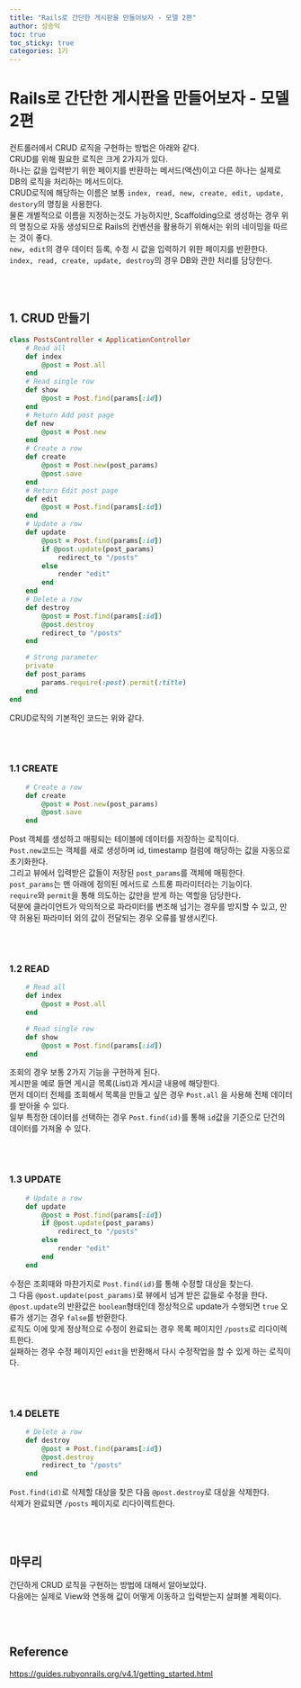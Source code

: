 ```yaml
---
title: "Rails로 간단한 게시판을 만들어보자 - 모델 2편"
author: 성승익
toc: true
toc_sticky: true
categories: 1기
---
```


# Rails로 간단한 게시판을 만들어보자 - 모델 2편

컨트롤러에서 CRUD 로직을 구현하는 방법은 아래와 같다.  
CRUD를 위해 필요한 로직은 크게 2가지가 있다.  
하나는 값을 입력받기 위한 페이지를 반환하는 메서드(액션)이고 다른 하나는 실제로 DB의 로직을 처리하는 메서드이다.  
CRUD로직에 해당하는 이름은 보통 `index, read, new, create, edit, update, destory`의 명칭을 사용한다.  
물론 개별적으로 이름을 지정하는것도 가능하지만, Scaffolding으로 생성하는 경우 위의 명칭으로 자동 생성되므로 Rails의 컨벤션을 활용하기 위해서는 위의 네이밍을 따르는 것이 좋다.  
`new, edit`의 경우 데이터 등록, 수정 시 값을 입력하기 위한 페이지를 반환한다.  
`index, read, create, update, destroy`의 경우 DB와 관한 처리를 담당한다.

<br></br>


## 1. CRUD 만들기
``` ruby
class PostsController < ApplicationController
    # Read all
    def index
        @post = Post.all
    end
    # Read single row
    def show
        @post = Post.find(params[:id])
    end
    # Return Add post page
    def new
        @post = Post.new
    end
    # Create a row
    def create
        @post = Post.new(post_params)
        @post.save
    end
    # Return Edit post page
    def edit
        @post = Post.find(params[:id])
    end
    # Update a row
    def update
        @post = Post.find(params[:id])
        if @post.update(post_params)
            redirect_to "/posts"
        else
            render "edit"
        end
    end
    # Delete a row
    def destroy
        @post = Post.find(params[:id])
        @post.destroy
        redirect_to "/posts"
    end

    # Strong parameter
    private
    def post_params
        params.require(:post).permit(:title)
    end
end
```

CRUD로직의 기본적인 코드는 위와 같다.  

<br></br>


### 1.1 CREATE
``` ruby
    # Create a row
    def create
        @post = Post.new(post_params)
        @post.save
    end
```
Post 객체를 생성하고 매핑되는 테이블에 데이터를 저장하는 로직이다.  
`Post.new`코드는 객체를 새로 생성하며 id, timestamp 컬럼에 해당하는 값을 자동으로 초기화한다.  
그리고 뷰에서 입력받은 값들이 저장된 `post_params`를 객체에 매핑한다.  
`post_params`는 맨 아래에 정의된 메서드로 스트롱 파라미터라는 기능이다.  
`require`와 `permit`을 통해 의도하는 값만을 받게 하는 역할을 담당한다.  
덕분에 클라이언트가 악의적으로 파라미터를 변조해 넘기는 경우를 방지할 수 있고, 만약 허용된 파라미터 외의 값이 전달되는 경우 오류를 발생시킨다.  

<br></br>

### 1.2 READ
```ruby
    # Read all
    def index
        @post = Post.all
    end

    # Read single row
    def show
        @post = Post.find(params[:id])
    end
```
조회의 경우 보통 2가지 기능을 구현하게 된다.  
게시판을 예로 들면 게시글 목록(List)과 게시글 내용에 해당한다.  
먼저 데이터 전체를 조회해서 목록을 만들고 싶은 경우 `Post.all` 을 사용해 전체 데이터를 받아올 수 있다.  
일부 특정한 데이터를 선택하는 경우 `Post.find(id)`를 통해 `id`값을 기준으로 단건의 데이터를 가져올 수 있다.

<br></br>


### 1.3 UPDATE
``` ruby
    # Update a row
    def update
        @post = Post.find(params[:id])
        if @post.update(post_params)
            redirect_to "/posts"
        else
            render "edit"
        end
    end
```
수정은 조회때와 마찬가지로 `Post.find(id)`를 통해 수정할 대상을 찾는다.  
그 다음 `@post.update(post_params)`로 뷰에서 넘겨 받은 값들로 수정을 한다.  
`@post.update`의 반환값은 `boolean`형태인데 정상적으로 update가 수행되면 `true` 오류가 생기는 경우 `false`를 반환한다.  
로직도 이에 맞게 정상적으로 수정이 완료되는 경우 목록 페이지인 `/posts`로 리다이렉트한다.  
실패하는 경우 수정 페이지인 `edit`을 반환해서 다시 수정작업을 할 수 있게 하는 로직이다.  

<br></br>



### 1.4 DELETE
``` ruby
    # Delete a row
    def destroy
        @post = Post.find(params[:id])
        @post.destroy
        redirect_to "/posts"
    end
```
`Post.find(id)`로 삭제할 대상을 찾은 다음 `@post.destroy`로 대상을 삭제한다.  
삭제가 완료되면 `/posts` 페이지로 리다이렉트한다.  

<br></br>

## 마무리
간단하게 CRUD 로직을 구현하는 방법에 대해서 알아보았다.  
다음에는 실제로 View와 연동해 값이 어떻게 이동하고 입력받는지 살펴볼 계획이다.

<br></br>

## Reference
https://guides.rubyonrails.org/v4.1/getting_started.html